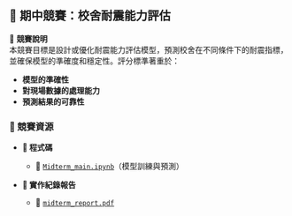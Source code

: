 ## 📌 期中競賽：校舍耐震能力評估  

📢 **競賽說明**  
本競賽目標是設計或優化耐震能力評估模型，預測校舍在不同條件下的耐震指標，並確保模型的準確度和穩定性。評分標準著重於：
- **模型的準確性**
- **對現場數據的處理能力**
- **預測結果的可靠性**


### 📂 競賽資源  

- **📜 程式碼**
  - 🔗 [`Midterm_main.ipynb`](https://github.com/WuRobber/CVMaterial/blob/main/ML%26DL/Kaggle/MidtermCompetition/Main.ipynb)（模型訓練與預測）  

- **📄 實作紀錄報告**
  - 📑 [`midterm_report.pdf`](https://github.com/WuRobber/CVMaterial/blob/main/ML%26DL/Kaggle/MidtermCompetition/midterm_report.pdf)  
